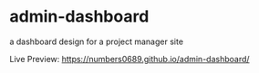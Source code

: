 # admin-dashboard
a dashboard design for a project manager site

Live Preview: https://numbers0689.github.io/admin-dashboard/
